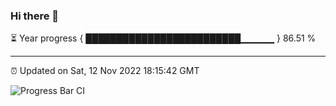 ### Hi there 👋

⏳ Year progress { █████████████████████████▁▁▁▁▁ } 86.51 %

---

⏰ Updated on Sat, 12 Nov 2022 18:15:42 GMT

![Progress Bar CI](https://github.com/liununu/liununu/workflows/Progress%20Bar%20CI/badge.svg)

